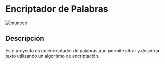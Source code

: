 # Encriptador de Palabras

![muneco](https://github.com/user-attachments/assets/39169eae-db95-49b6-90d6-fad895165a8a)


## Descripción
Este proyecto es un encriptador de palabras que permite cifrar y descifrar texto utilizando un algoritmo de encriptación.
